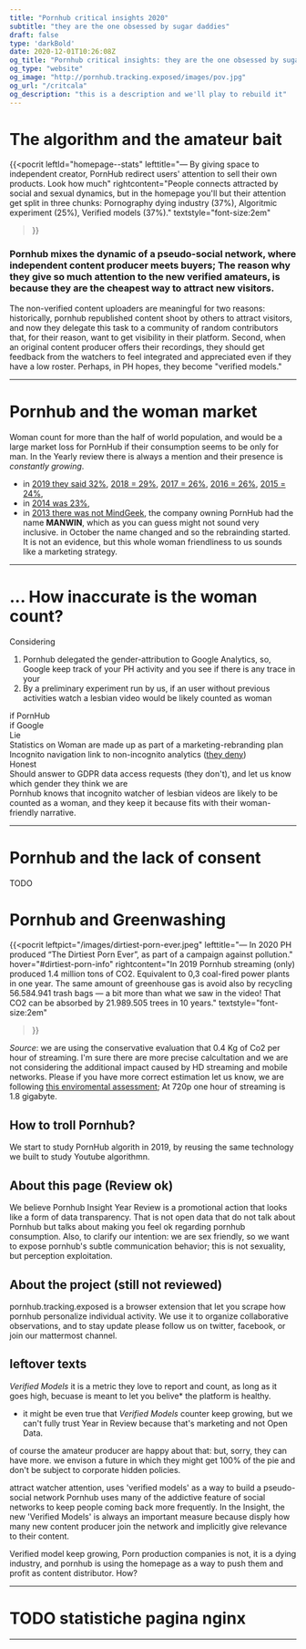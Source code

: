 ```yaml
---
title: "Pornhub critical insights 2020"
subtitle: "they are the one obsessed by sugar daddies"
draft: false
type: 'darkBold'
date: 2020-12-01T10:26:08Z
og_title: "Pornhub critical insights: they are the one obsessed by sugar daddies"
og_type: "website"
og_image: "http://pornhub.tracking.exposed/images/pov.jpg"
og_url: "/critcala"
og_description: "this is a description and we'll play to rebuild it"
---
```


# The algorithm and the amateur bait

{{<pocrit
    leftId="homepage--stats"
    lefttitle="— By giving space to independent creator, PornHub redirect users' attention to sell their own products. Look how much"
    rightcontent="People connects attracted by social and sexual dynamics, but in the homepage you'll but their attention get split in three chunks: Pornography dying industry (37%), Algoritmic experiment (25%), Verified models (37%)."
    textstyle="font-size:2em"
>}}

### Pornhub mixes the dynamic of a pseudo-social network, where independent content producer meets buyers; The reason why they give so much attention to the new verified amateurs, is because they are the cheapest way to attract new visitors.

The non-verified content uploaders are meaningful for two reasons: historically, pornhub republished content shoot by others to attract visitors, and now they delegate this task to a community of random contributors that, for their reason, want to get visibility in their platform. Second, when an original content producer offers their recordings, they should get feedback from the watchers to feel integrated and appreciated even if they have a low roster. Perhaps, in PH hopes, they become "verified models."

---
# Pornhub and the woman market

Woman count for more than the half of world population, and would be a large market loss for PornHub if their consumption seems to be only for man. In the Yearly review there is always a mention and their presence is _constantly growing_.

* in [2019 they said 32%](https://www.pornhub.com/insights/2019-year-in-review#gender), [2018 = 29%](https://www.pornhub.com/insights/2018-year-in-review#gender), [2017 = 26%](https://www.pornhub.com/insights/2017-year-in-review), [2016 = 26%](https://www.pornhub.com/insights/2016-year-in-review), [2015 = 24%](https://www.pornhub.com/insights/pornhub-2015-year-in-review),
* in [2014 was 23%](https://www.pornhub.com/insights/2014-year-in-review),
* in [2013 there was not MindGeek](https://en.wikipedia.org/wiki/MindGeek), the company owning PornHub had the name **MANWIN**, which as you can guess might not sound very inclusive. in October the name changed and so the rebrainding started. It is not an evidence, but this whole woman friendliness to us sounds like a marketing strategy.

---
# ... How inaccurate is the woman count? 

Considering

1. Pornhub delegated the gender-attribution to Google Analytics, so, Google keep track of your PH activity and you see if there is any trace in your 
2. By a preliminary experiment run by us, if an user without previous activities watch a lesbian video would be likely counted as woman


<div class="row">
    <div class="col-2"></div>
    <div class="col-5 big text-center">if PornHub</div>
    <div class="col-5 big text-center lastcolumn">if Google</div>
</div>
<div class="row">
    <div class="col-2 big">Lie</div>
    <div class="col-5 core">Statistics on Woman are made up as part of a marketing-rebranding plan</div>
    <div class="col-5 core lastcolumn">Incognito navigation link to non-incognito analytics (<a href="https://www.bbc.com/news/business-52887340" target=_blank>they deny</a>)</div>
</div>
<div class="row">
    <div class="col-2 big lastrow">Honest</div>
    <div class="col-5 core lastrow">Should answer to GDPR data access requests (they don't), and let us know which gender they think we are</div>
    <div class="col-5 core lastcolumn lastrow">Pornhub knows that incognito watcher of lesbian videos are likely to be counted as a woman, and they keep it because fits with their woman-friendly narrative.</div>
</div>

---
# Pornhub and the lack of consent

TODO

# Pornhub and Greenwashing 


{{<pocrit
    leftpict="/images/dirtiest-porn-ever.jpeg"
    lefttitle="— In 2020 PH produced “The Dirtiest Porn Ever”, as part of a campaign against pollution."
    hover="#dirtiest-porn-info"
    rightcontent="In 2019 Pornhub streaming (only) produced 1.4 million tons of CO2. Equivalent to 0,3 coal-fired power plants in one year. The same amount of greenhouse gas is avoid also by recycling 56.584.941 trash bags — a bit more than what we saw in the video! That CO2 can be absorbed by 21.989.505 trees in 10 years."
    textstyle="font-size:2em"
>}}
<div hidden class="pocrit--loaded" id="dirtiest-porn-info">
    <h4>(their description)</h4>
    <p>Pornhub is all about getting dirty, and so are we. But when it comes to the millions of tons of waste that wash up on our shores each year, we could all stand to clean up our act. That’s why we teamed up with them to create The Dirtiest Porn Ever: An adult film shot on one of the most polluted beaches in the world. And to help clean it up… we want you to get down and dirty. For every view of this video, Pornhub will make a donation to Ocean Polymers to help them in their efforts to help preserve our oceans and beaches. For more information, and tips on how you can help, visit www.dirtiestporn.com To find out more about Ocean Polymer, visit <a href="https://www.cleanourocean.com/" target=_blank>https://www.cleanourocean.com/</a>.</p>
</div>

_Source_: we are using the conservative evaluation that 0.4 Kg of Co2 per hour of streaming. I'm sure there are more precise calcultation and we are not considering the additional impact caused by HD streaming and mobile networks. Please if you have more correct estimation let us know, we are following [this enviromental assessment](https://www.carbonbrief.org/factcheck-what-is-the-carbon-footprint-of-streaming-video-on-netflix); At 720p one hour of streaming is 1.8 gigabyte.


## How to troll Pornhub?

We start to study PornHub algorith in 2019, by reusing the same technology we built to study Youtube algorithmn.

## About this page (Review ok)

We believe Pornhub Insight Year Review is a promotional action that looks like a form of data transparency. That is not open data that do not talk about Pornhub but talks about making you feel ok regarding pornhub consumption. Also, to clarify our intention: we are sex friendly, so we want to expose pornhub's subtle communication behavior; this is not sexuality, but perception exploitation.


## About the project (still not reviewed)

pornhub.tracking.exposed is a browser extension that let you scrape how pornhub personalize individual activity. We use it to organize collaborative observations, and to stay update please follow us on twitter, facebook, or join our mattermost channel.



<!--

<li><em><a href="#expand">… expand</a></em></li>
<li>in <a href="https://www.pornhub.com/insights/2018-year-in-review#gender">2018 was 29%</a> (3% more than 2017),</li>
<li>in <a href="https://www.pornhub.com/insights/2017-year-in-review">2017 it as 26%</a>,</li>
<li>in <a href="https://www.pornhub.com/insights/2016-year-in-review">2016 was 26%</a> (2% more than 2015),</li>
<li>in <a href="https://www.pornhub.com/insights/pornhub-2015-year-in-review">2015 was 24%</a>,</li>

<li>in <a href="https://www.pornhub.com/insights/2014-year-in-review">2014 was 23%</a>,</li>
<li>in <a href="https://en.wikipedia.org/wiki/MindGeek">2013 there was not MindGeek</a>, the company owning PornHub had the name MANWIN, which as you can guess might not sound very inclusive. in October the name changed and so the rebrainding started. It is not an evidence, but this whole woman friendliness to us sounds like a marketing strategy.</li>

-->


## leftover texts

_Verified Models_ it is a metric they love to report and count, as long as it goes high, becuase is meant to let you belive* the platform is healthy.
* it might be even true that _Verified Models_ counter keep growing, but we can't fully trust Year in Review because that's marketing and not Open Data.

of course the amateur producer are happy about that: but, sorry, they can have more. we envison a future in which they might get 100% of the pie and don't be subject to corporate hidden policies.

attract watcher attention, uses 'verified models' as a way to build a pseudo-social network 
Pornhub uses many of the addictive feature of social networks to keep people coming back more frequently. In the Insight, the new 'Verified Models' is always an important measure because disply how many new content producer join the network and implicitly give relevance to their content.

Verified model keep growing, 
Porn production companies is not, it is a dying industry, and pornhub is using the homepage as a way to push them and profit as content distributor. How?

---

# TODO statistiche pagina nginx

---


<!-- default c3-js includes -->
<link href="/css/c3.css" rel="stylesheet">
<script src="/js/d3.min.js"></script>
<script src="/js/c3.min.js"></script>
<script src="/js/global.js"></script>

<!-- specialized customization -->
<script src="/js/critical-insights.js"></script>
<link href="/css/critical-insights.css" rel="stylesheet">

<script type="text/javascript">
    $(document).ready(renderHomepageDonut());
</script>                                                     